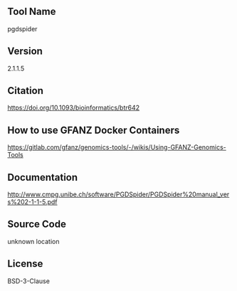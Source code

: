 ## Tool Name
pgdspider
## Version
2.1.1.5
## Citation
https://doi.org/10.1093/bioinformatics/btr642
## How to use GFANZ Docker Containers
https://gitlab.com/gfanz/genomics-tools/-/wikis/Using-GFANZ-Genomics-Tools
## Documentation
http://www.cmpg.unibe.ch/software/PGDSpider/PGDSpider%20manual_vers%202-1-1-5.pdf
## Source Code
unknown location
## License
BSD-3-Clause
